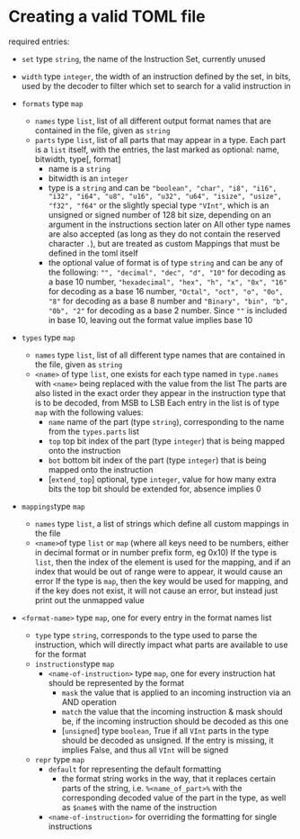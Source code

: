 # Creating a valid TOML file

required entries:
- `set` type `string`, the name of the Instruction Set, currently unused
- `width` type `integer`, the width of an instruction defined by the set, in bits, used by the decoder to filter which set to search for a valid instruction in
- `formats` type `map`
  - `names` type `list`, list of all different output format names that are contained in the file, given as `string`
  - `parts` type `list`, list of all parts that may appear in a type. Each part is a `list` itself, with the entries, the last marked as optional: name, bitwidth, type[, format]
    - name is a `string`
    - bitwidth is an `integer`
    - type is a `string` and can be `"boolean", "char", "i8", "i16", "i32", "i64", "u8", "u16", "u32", "u64", "isize", "usize", "f32", "f64"` or the slightly special type `"VInt"`, which is an unsigned or signed number of 128 bit size, depending on an argument in the instructions section later on
    All other type names are also accepted (as long as they do not contain the reserved character `.`), but are treated as custom Mappings that must be defined in the toml itself
    - the optional value of format is of type `string` and can be any of the following: `"", "decimal", "dec", "d", "10"` for decoding as a base 10 number, `"hexadecimal", "hex", "h", "x", "0x", "16"` for decoding as a base 16 number, `"Octal", "oct", "o", "0o", "8"` for decoding as a base 8 number and `"Binary", "bin", "b", "0b", "2"` for decoding as a base 2 number. Since `""` is included in base 10, leaving out the format value implies base 10
- `types` type `map`
  - `names` type `list`, list of all different type names that are contained in the file, given as `string`
  - `<name>` of type `list`, one exists for each type named in `type.names` with `<name>` being replaced with the value from the list
  The parts are also listed in the exact order they appear in the instruction type that is to be decoded, from MSB to LSB
  Each entry in the list is of type `map` with the following values:
    - `name` name of the part (type `string`), corresponding to the name from the `types.parts` list
    - `top` top bit index of the part (type `integer`) that is being mapped onto the instruction
    - `bot` bottom bit index of the part (type `integer`) that is being mapped onto the instruction
    - [`extend_top`] optional, type `integer`, value for how many extra bits the top bit should be extended for, absence implies 0
- `mappings`type `map`
  - `names` type `list`, a list of strings which define all custom mappings in the file
  - `<name>`of type `list` or `map` (where all keys need to be numbers, either in decimal format or in number prefix form, eg 0x10)
  If the type is `list`, then the index of the element is used for the mapping, and if an index that would be out of range were to appear, it would cause an error
  If the type is `map`, then the key would be used for mapping, and if the key does not exist, it will not cause an error, but instead just print out the unmapped value

- `<format-name>` type `map`, one for every entry in the format names list
  - `type` type `string`, corresponds to the type used to parse the instruction, which will directly impact what parts are available to use for the format
  - `instructions`type `map`
    - `<name-of-instruction>` type `map`, one for every instruction hat should be represented by the format
      - `mask` the value that is applied to an incoming instruction via an AND operation
      - `match` the value that the incoming instruction & mask should be, if the incoming instruction should be decoded as this one
      - [`unsigned`] type `boolean`, True if all `VInt` parts in the type should be decoded as unsigned. If the entry is missing, it implies False, and thus all `VInt` will be signed
  - `repr` type `map` 
    - `default` for representing the default formatting
      - the format string works in the way, that it replaces certain parts of the string, i.e. `%<name_of_part>%` with the corresponding decoded value of the part in the type, as well as `$name$` with the name of the instruction
    - `<name-of-instruction>` for overriding the formatting for single instructions